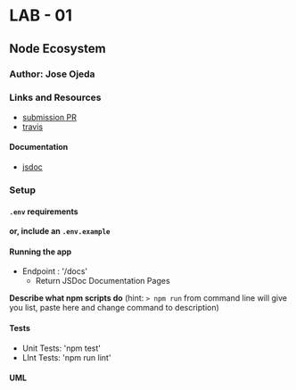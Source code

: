 # LAB - 01

## Node Ecosystem

### Author: Jose Ojeda

### Links and Resources
* [submission PR](https://github.com/jose-401-advanced-javascript/node-ecosystem/pull/1)
* [travis](https://www.travis-ci.com/jose-401-advanced-javascript/node-ecosystem)


#### Documentation
* [jsdoc](http://127.0.0.1:5500/docs/)

### Setup
#### `.env` requirements

**or, include an `.env.example`**

#### Running the app
* Endpoint : '/docs'
    * Return JSDoc Documentation Pages

**Describe what npm scripts do**
(hint: `> npm run` from command line will give you list, paste here and change
command to description)
  
#### Tests
* Unit Tests: 'npm test'
* LInt Tests: 'npm run lint'


#### UML

